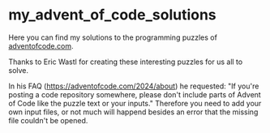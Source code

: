 # my_advent_of_code_solutions
Here you can find my solutions to the programming puzzles of [adventofcode.com](https://adventofcode.com/).

Thanks to Eric Wastl for creating these interesting puzzles for us all to solve.

In his FAQ (https://adventofcode.com/2024/about) he requested: "If you're posting a code repository somewhere, please don't include parts of Advent of Code like the puzzle text or your inputs." Therefore you need to add your own input files, or not much will happend besides an error that the missing file couldn't be opened.
